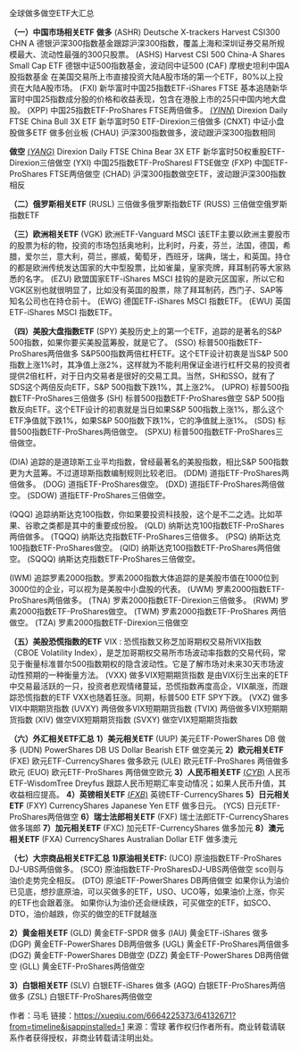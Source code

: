 全球做多做空ETF大汇总

**（一）中国市场相关ETF**
**做多**
(ASHR)   Deutsche X-trackers Harvest CSI300 CHN A 德银沪深300指数基金跟踪沪深300指数，覆盖上海和深圳证券交易所规模最大、流动性最强的300只股票。
(ASHS)   Harvest CSI 500 China-A Shares Small Cap ETF 德银中证500指数基金，波动同中证500
(CAF)   摩根史坦利中国A股指数基金  在美国交易所上市直接投资大陆A股市场的第一个ETF，80%以上投资在大陆A股市场。
(FXI)    新华富时中国25指数ETF-iShares FTSE  基本追随新华富时中国25指数成分股的价格和收益表现，包含在港股上市的25只中国内地大盘股。
(XPP)   中国25指数ETF-ProShares FTSE两倍做多。
[$(YINN)$](http://xueqiu.com/S/YINN)  Direxion Daily FTSE China Bull 3X ETF  新华富时50 ETF-Direxion三倍做多 
(CNXT)   中证小盘股做多ETF  做多创业板
(CHAU)  沪深300指数做多，波动跟沪深300指数相同

 



**做空**
[$(YANG)$](http://xueqiu.com/S/YANG)   Direxion Daily FTSE China Bear 3X ETF  新华富时50权重股ETF-Direxion三倍做空
(YXI)   中国25指数ETF-ProSharesl FTSE做空
(FXP)   中国ETF-ProShares FTSE两倍做空
(CHAD)  沪深300指数做空ETF，波动跟沪深300指数相反

**（二）俄罗斯相关ETF**
(RUSL) 三倍做多俄罗斯指数ETF
(RUSS) 三倍做空俄罗斯指数ETF

**（三）欧洲相关ETF**
(VGK)   欧洲ETF-Vanguard MSCI  该ETF主要以欧洲主要股市的股票为标的物，投资的市场包括奥地利，比利时，丹麦，芬兰，法国，德国，希腊，爱尔兰，意大利，荷兰，挪威，葡萄牙，西班牙，瑞典，瑞士，和英国。持仓的都是欧洲传统发达国家的大中型股票，比如雀巢，皇家壳牌，拜耳制药等大家熟悉的名字。
(EZU)  欧盟国家ETF-iShares MSCI  挂钩的是欧元区国家，所以它和VGK区别也就很明显了，比如没有英国的股票，除了拜耳制药，西门子、SAP等知名公司也在持仓前十。
(EWG)   德国ETF-iShares MSCI 指数ETF。
(EWU)   英国ETF-iShares MSCI 指数ETF。

**（四）美股大盘指数ETF**
(SPY)   美股历史上的第一个ETF，追踪的是著名的S&P 500指数，如果你要买美股蓝筹股，就是它了。
(SSO)  标普500指数ETF-ProShares两倍做多  S&P500指数两倍杠杆ETF。这个ETF设计初衷是当S&P 500指数上涨1%时，其净值上涨2%，这样就为不能利用保证金进行杠杆交易的投资者提供2倍杠杆，对于日内交易者是很好的交易工具。当然，SH和SSO，就有了SDS这个两倍反向ETF，S&P 500指数下跌1%，其上涨2%。
(UPRO)   标普500指数ETF-ProShares三倍做多
(SH)    标普500指数ETF-ProShares做空  S&P 500指数反向ETF。这个ETF设计的初衷就是当日如果S&P 500指数上涨1%，那么这个ETF净值就下跌1%，如果S&P 500指数下跌1%，它的净值就上涨1%。
(SDS)   标普500指数ETF-ProShares两倍做空。
(SPXU)   标普500指数ETF-ProShares三倍做空。

(DIA)   追踪的是道琼斯工业平均指数，曾经最著名的美股指数，相比S&P 500指数更为大蓝筹。不过道琼斯指数编制规则比较老旧。
(DDM)   道指ETF-ProShares两倍做多。
(DOG)   道指ETF-ProShares做空。
(DXD)  道指ETF-ProShares两倍做空。
(SDOW)  道指ETF-ProShares三倍做空。

(QQQ)  追踪纳斯达克100指数，你如果要投资科技股，这个是不二之选。比如苹果、谷歌之类都是其中的重要成份股。
(QLD)   纳斯达克100指数ETF-ProShares两倍做多。
(TQQQ)   纳斯达克指数ETF-ProShares三倍做多。
(PSQ)   纳斯达克100指数ETF-ProShares做空。
(QID)   纳斯达克100指数ETF-ProShares两倍做空。
(SQQQ)   纳斯达克指数ETF-ProShares三倍做空。

(IWM)  追踪罗素2000指数。罗素2000指数大体追踪的是美股市值在1000位到3000位的企业，可以视为是美股中小盘股的代表。
(UWM)   罗素2000指数ETF-ProShares两倍做多。
(TNA)   罗素2000指数ETF-Direxion三倍做多。
(RWM)  罗素2000指数ETF-ProShares做空。
(TWM)  罗素2000指数ETF-ProShares 两倍做空。
(TZA)   罗素2000指数ETF-Direxion三倍做空

**（五）美股恐慌指数的ETF**
VIX : 恐慌指数又称芝加哥期权交易所VIX指数（CBOE Volatility Index），是芝加哥期权交易所市场波动率指数的交易代码，常见于衡量标准普尔500指数期权的隐含波动性。它是了解市场对未来30天市场波动性预期的一种衡量方法。
(VXX)   做多VIX短期期货指数  是由VIX衍生出来的ETF中交易最活跃的一只，投资者悲观情绪蔓延，恐慌指数再度高企，VIX飙涨，而跟踪恐慌指数的ETF VXX也随着狂涨。同期，标普500 ETF SPY下跌。
(VXZ)    做多VIX中期期货指数
(UVXY)  两倍做多VIX短期期货指数
(TVIX)   两倍做多VIX短期期货指数
(XIV)    做空VIX短期期货指数
(SVXY)    做空VIX短期期货指数

**（六）外汇相关ETF汇总**
**1）美元相关ETF**
(UUP)    美元ETF-PowerShares DB 做多
(UDN)   PowerShares DB US Dollar Bearish ETF 做空美元
**2）欧元相关ETF**
(FXE)    欧元ETF-CurrencyShares 做多欧元
(ULE)   欧元ETF-ProShares 两倍做多欧元
(EUO)  欧元ETF-ProShares 两倍做空欧元
**3）人民币相关ETF**
[$(CYB)$](http://xueqiu.com/S/CYB)    人民币ETF-WisdomTree Dreyfus  跟踪人民币短期汇率变动情况；如果人民币升值，其收益相应提高。
**4）英镑相关ETF**
[$(FXB)$](http://xueqiu.com/S/FXB)   英镑ETF-CurrencyShares
**5）日元相关ETF**
(FXY)  CurrencyShares Japanese Yen ETF 做多日元。
(YCS)   日元ETF-ProShares两倍做空
**6）瑞士法郎相关ETF**
(FXF)  瑞士法郎ETF-CurrencyShares 做多瑞郎
**7）加元相关ETF**
(FXC)  加元ETF-CurrencyShares 做多加元
**8）澳元相关ETF**
(FXA)  CurrencyShares Australian Dollar ETF 做多澳元

**（七）大宗商品相关ETF汇总**
**1)原油相关ETF:**
(UCO)   原油指数ETF-ProShares DJ-UBS两倍做多。
(SCO)   原油指数ETF-ProSharesDJ-UBS两倍做空  sco则与油价走势完全相反。
(DTO)  原油ETF-PowerShares DB两倍做空  如果你认为油价已见底，想抄底原油，可以买做多的ETF，USO、UCO等，如果油价上涨，你买的ETF也会跟着涨。
如果你认为油价还会继续跌，可买做空的ETF，如SCO、DTO，油价越跌，你买的做空的ETF就越涨

**2）黄金相关ETF**
(GLD)  黄金ETF-SPDR 做多
(IAU)  黄金ETF-iShares 做多
(DGP)  黄金ETF-PowerShares DB两倍做多
(UGL)  黄金ETF-ProShares两倍做多
(DGZ)  黄金ETF-PowerShares DB做空
(DZZ)  黄金ETF-PowerShares DB两倍做空
(GLL)  黄金ETF-ProShares两倍做空

**3）白银相关ETF**
(SLV)   白银ETF-iShares 做多 
(AGQ)   白银ETF-ProShares两倍做多
(ZSL)   白银ETF-ProShares两倍做空 





作者：马毛
链接：https://xueqiu.com/6664225373/64132671?from=timeline&isappinstalled=1
来源：雪球
著作权归作者所有。商业转载请联系作者获得授权，非商业转载请注明出处。